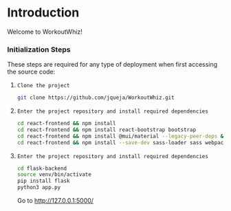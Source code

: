 # Introduction

Welcome to WorkoutWhiz! 

### Initialization Steps

These steps are required for any type of deployment when first accessing the source code:

1. `Clone the project`

    ```bash
    git clone https://github.com/jqueja/WorkoutWhiz.git
    ```
2. `Enter the project repository and install required dependencies`

    ```bash
    cd react-frontend && npm install
    cd react-frontend && npm install react-bootstrap bootstrap
    cd react-frontend && npm install @mui/material --legacy-peer-deps && npm install --save-dev @babel/plugin-proposal-private-property-in-object --legacy-peer-deps && npm install @mui/icons-material && npm i @emotion/react @emotion/styled --legacy-peer-dep
    cd react-frontend && npm install --save-dev sass-loader sass webpack && 

    ```

3. `Enter the project repository and install required dependencies`

    ```bash
    cd flask-backend
    source venv/bin/activate
    pip install flask
    python3 app.py
    ```
    Go to http://127.0.0.1:5000/
